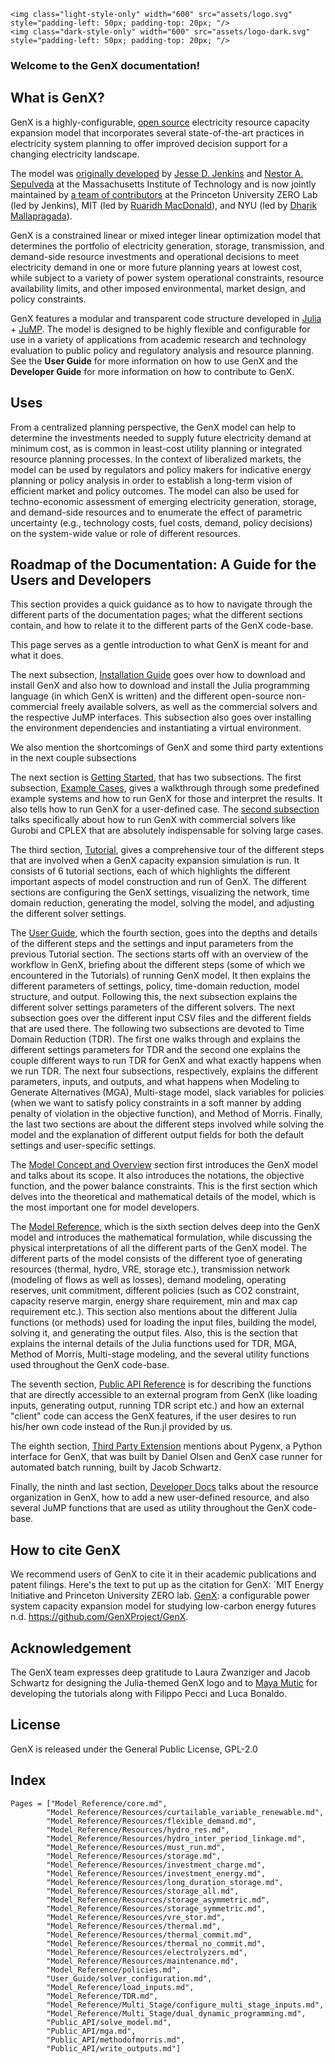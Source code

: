 ```@raw html
<img class="light-style-only" width="600" src="assets/logo.svg" style="padding-left: 50px; padding-top: 20px; "/>
<img class="dark-style-only" width="600" src="assets/logo-dark.svg" style="padding-left: 50px; padding-top: 20px; "/>
```

### Welcome to the GenX documentation! 

## What is GenX?

GenX is a highly-configurable, [open source](https://github.com/GenXProject/GenX/blob/main/LICENSE) electricity resource capacity expansion model that incorporates several state-of-the-art practices in electricity system planning to offer improved decision support for a changing electricity landscape.

The model was [originally developed](https://energy.mit.edu/publication/enhanced-decision-support-changing-electricity-landscape/) by [Jesse D. Jenkins](https://mae.princeton.edu/people/faculty/jenkins) and [Nestor A. Sepulveda](https://energy.mit.edu/profile/nestor-sepulveda/) at the Massachusetts Institute of Technology and is now jointly maintained by [a team of contributors](https://energy.mit.edu/genx/#team) at the Princeton University ZERO Lab (led by Jenkins), MIT (led by [Ruaridh MacDonald](https://energy.mit.edu/profile/ruaridh-macdonald/)), and NYU (led by [Dharik Mallapragada](https://engineering.nyu.edu/faculty/dharik-mallapragada)). 

GenX is a constrained linear or mixed integer linear optimization model that determines the portfolio of electricity generation, storage, transmission, and demand-side resource investments and operational decisions to meet electricity demand in one or more future planning years at lowest cost, while subject to a variety of power system operational constraints, resource availability limits, and other imposed environmental, market design, and policy constraints.

GenX features a modular and transparent code structure developed in [Julia](http://julialang.org/) + [JuMP](http://jump.dev/). The model is designed to be highly flexible and configurable for use in a variety of applications from academic research and technology evaluation to public policy and regulatory analysis and resource planning. See the **User Guide** for more information on how to use GenX and the **Developer Guide** for more information on how to contribute to GenX.

## Uses

From a centralized planning perspective, the GenX model can help to determine the investments needed to supply future electricity demand at minimum cost, as is common in least-cost utility planning or integrated resource planning processes. In the context of liberalized markets, the model can be used by regulators and policy makers for indicative energy planning or policy analysis in order to establish a long-term vision of efficient market and policy outcomes. The model can also be used for techno-economic assessment of emerging electricity generation, storage, and demand-side resources and to enumerate the effect of parametric uncertainty (e.g., technology costs, fuel costs, demand, policy decisions) on the system-wide value or role of different resources.

## Roadmap of the Documentation: A Guide for the Users and Developers

This section provides a quick guidance as to how to navigate through the different parts of the documentation pages; what the different sections contain, and how to relate it to the different parts of the GenX code-base. 

This page serves as a gentle introduction to what GenX is meant for and what it does. 

The next subsection, [Installation Guide](#installation) goes over how to download and install GenX and also how to download and install the Julia programming language (in which GenX is written) and the different open-source non-commercial freely available solvers, as well as the commercial solvers and the respective JuMP interfaces. This subsection also goes over installing the environment dependencies and instantiating a virtual environment.

We also mention the shortcomings of GenX and some third party extentions in the next couple subsections

The next section is [Getting Started](#gstarted), that has two subsections. The first subsection, [Example Cases](#examples), gives a walkthrough through some predefined example systems and how to run GenX for those and interpret the results. It also tells how to run GenX for a user-defined case. The [second subsection](#runGenX) talks specifically about how to run GenX with commercial solvers like Gurobi and CPLEX that are absolutely indispensable for solving large cases. 

The third section, [Tutorial](#tutorial), gives a comprehensive tour of the different steps that are involved when a GenX capacity expansion simulation is run. It consists of 6 tutorial sections, each of which highlights the different important aspects of model construction and run of GenX. The different sections are configuring the GenX settings, visualizing the network, time domain reduction, generating the model, solving the model, and adjusting the different solver settings.

The [User Guide](#UserGuide), which the fourth section, goes into the depths and details of the different steps and the settings and input parameters from the previous Tutorial section. The sections starts off with an overview of the workflow in GenX, briefing about the different steps (some of which we encountered in the Tutorials) of running GenX model. It then explains the different parameters of settings, policy, time-domain reduction, model structure, and output. Following this, the next subsection explains the different solver settings parameters of the different solvers. The next subsection goes over the different input CSV files and the different fields that are used there. The following two subsections are devoted to Time Domain Reduction (TDR). The first one walks through and explains the different settings parameters for TDR and the second one explains the couple different ways to run TDR for GenX and what exactly happens when we run TDR. The next four subsections, respectively, explains the different parameters, inputs, and outputs, and what happens when Modeling to Generate Alternatives (MGA), Multi-stage model, slack variables for policies (when we want to satisfy policy constraints in a soft manner by adding penalty of violation in the objective function), and Method of Morris. Finally, the last two sections are about the different steps involved while solving the model and the explanation of different output fields for both the default settings and user-specific settings. 

The [Model Concept and Overview](#modelConcept) section first introduces the GenX model and talks about its scope. It also introduces the notations, the objective function, and the power balance constraints. This is the first section which delves into the theoretical and mathematical details of the model, which is the most important one for model developers.

The [Model Reference](#reference), which is the sixth section delves deep into the GenX model and introduces the mathematical formulation, while discussing the physical interpretations of all the different parts of the GenX model. The different parts of the model consists of the different tyoe of generating resources (thermal, hydro, VRE, storage etc.), transmission network (modeling of flows as well as losses), demand modeling, operating reserves, unit commitment, different policies (such as CO2 constraint, capacity reserve margin, energy share requirement, min and max cap requirement etc.). This section also mentions about the different Julia functions (or methods) used for loading the input files, building the model, solving it, and generating the output files. Also, this is the section that explains the internal details of the Julia functions used for TDR, MGA, Method of Morris, Multi-stage modeling, and the several utility functions used throughout the GenX code-base. 

The seventh section, [Public API Reference](#API) is for describing the functions that are directly accessible to an external program from GenX (like loading inputs, generating output, running TDR script etc.) and how an external "client" code can access the GenX features, if the user desires to run his/her own code instead of the Run.jl provided by us.

The eighth section, [Third Party Extension](#thirdparty) mentions about Pygenx, a Python interface for GenX, that was built by Daniel Olsen and GenX case runner for automated batch running, built by Jacob Schwartz.

Finally, the ninth and last section, [Developer Docs](#developer) talks about the resource organization in GenX, how to add a new user-defined resource, and also several JuMP functions that are used as utility throughout the GenX code-base. 





## How to cite GenX

We recommend users of GenX to cite it in their academic publications and patent filings. Here's the text to put up as the citation for GenX:
`MIT Energy Initiative and Princeton University ZERO lab. [GenX](https://github.com/GenXProject/GenX): a configurable power system capacity expansion model for studying low-carbon energy futures n.d. https://github.com/GenXProject/GenX.

## Acknowledgement
The GenX team expresses deep gratitude to Laura Zwanziger and Jacob Schwartz for designing the Julia-themed GenX logo and to [Maya Mutic](https://github.com/mmutic) for developing the tutorials along with Filippo Pecci and Luca Bonaldo. 

## License

GenX is released under the General Public License, GPL-2.0

## Index

```@index
Pages = ["Model_Reference/core.md",
        "Model_Reference/Resources/curtailable_variable_renewable.md",
        "Model_Reference/Resources/flexible_demand.md",
        "Model_Reference/Resources/hydro_res.md",
        "Model_Reference/Resources/hydro_inter_period_linkage.md",
        "Model_Reference/Resources/must_run.md",
        "Model_Reference/Resources/storage.md",
        "Model_Reference/Resources/investment_charge.md",
        "Model_Reference/Resources/investment_energy.md",
        "Model_Reference/Resources/long_duration_storage.md",
        "Model_Reference/Resources/storage_all.md",
        "Model_Reference/Resources/storage_asymmetric.md",
        "Model_Reference/Resources/storage_symmetric.md",
        "Model_Reference/Resources/vre_stor.md",
        "Model_Reference/Resources/thermal.md",
        "Model_Reference/Resources/thermal_commit.md",
        "Model_Reference/Resources/thermal_no_commit.md",
        "Model_Reference/Resources/electrolyzers.md",
        "Model_Reference/Resources/maintenance.md",
        "Model_Reference/policies.md",
        "User_Guide/solver_configuration.md",
        "Model_Reference/load_inputs.md",
        "Model_Reference/TDR.md",
        "Model_Reference/Multi_Stage/configure_multi_stage_inputs.md",
        "Model_Reference/Multi_Stage/dual_dynamic_programming.md",
        "Public_API/solve_model.md",
        "Public_API/mga.md",
        "Public_API/methodofmorris.md",
        "Public_API/write_outputs.md"]
```